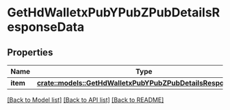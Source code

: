 # GetHdWalletxPubYPubZPubDetailsResponseData

## Properties

Name | Type | Description | Notes
------------ | ------------- | ------------- | -------------
**item** | [**crate::models::GetHdWalletxPubYPubZPubDetailsResponseItem**](GetHDWalletxPubYPubZPubDetailsResponseItem.md) |  | 

[[Back to Model list]](../README.md#documentation-for-models) [[Back to API list]](../README.md#documentation-for-api-endpoints) [[Back to README]](../README.md)


